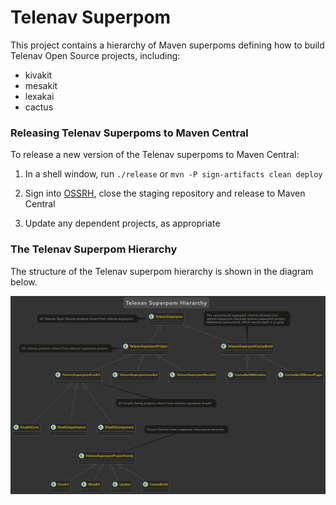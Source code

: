 Telenav Superpom
================

This project contains a hierarchy of Maven superpoms defining how to build 
Telenav Open Source projects, including:

- kivakit
- mesakit
- lexakai
- cactus

### Releasing Telenav Superpoms to Maven Central

To release a new version of the Telenav superpoms to Maven Central:
 
1. In a shell window, run  `./release` or `mvn -P sign-artifacts clean deploy`

2. Sign into [OSSRH](https://s01.oss.sonatype.org/#stagingRepositories), close the staging repository and release to Maven Central

3. Update any dependent projects, as appropriate

### The Telenav Superpom Hierarchy

The structure of the Telenav superpom hierarchy is shown in the diagram below. 

<img src="documentation/pom-inheritance.png" width="1400"/>
